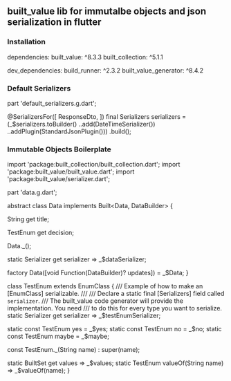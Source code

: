 ## built_value lib for immutalbe objects and json serialization in flutter

### Installation

dependencies: 
    built_value: ^8.3.3 
    built_collection: ^5.1.1
    
dev_dependencies:
    build_runner: ^2.3.2
    built_value_generator: ^8.4.2



### Default Serializers

part 'default_serializers.g.dart';

@SerializersFor([
  ResponseDto,
])
final Serializers serializers = (_$serializers.toBuilder()
      ..add(DateTimeSerializer())
      ..addPlugin(StandardJsonPlugin()))
    .build();


### Immutable Objects Boilerplate

import 'package:built_collection/built_collection.dart';
import 'package:built_value/built_value.dart';
import 'package:built_value/serializer.dart';

part 'data.g.dart';

abstract class Data implements Built<Data, DataBuilder> {

  String get title;

  TestEnum get decision;

  Data._();

  static Serializer<Data> get serializer => _$dataSerializer;

  factory Data([void Function(DataBuilder)? updates]) =
      _$Data;
}


class TestEnum extends EnumClass {
  /// Example of how to make an [EnumClass] serializable.
  ///
  /// Declare a static final [Serializers] field called `serializer`.
  /// The built_value code generator will provide the implementation. You need
  /// to do this for every type you want to serialize.
  static Serializer<TestEnum> get serializer => _$testEnumSerializer;

  static const TestEnum yes = _$yes;
  static const TestEnum no = _$no;
  static const TestEnum maybe = _$maybe;

  const TestEnum._(String name) : super(name);

  static BuiltSet<TestEnum> get values => _$values;
  static TestEnum valueOf(String name) => _$valueOf(name);
}
